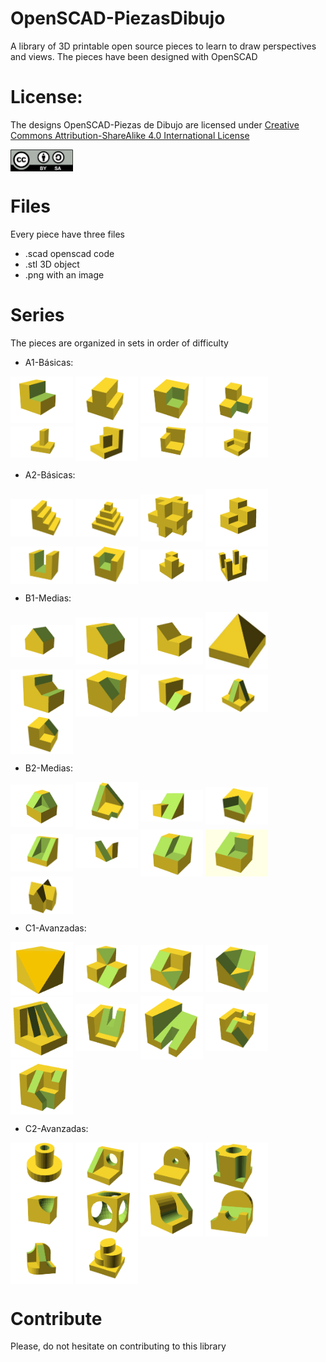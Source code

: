 # OpenSCAD-PiezasDibujo
A library of 3D printable open source pieces to learn to draw perspectives and views. The pieces have been designed with OpenSCAD

# License:

The designs OpenSCAD-Piezas de Dibujo are licensed under [Creative Commons Attribution-ShareAlike 4.0 International License](http://creativecommons.org/licenses/by-sa/4.0/)

<img src="By-sa.png" width="100" align="center">


  
# Files

Every piece have three files
- .scad openscad code 
- .stl 3D object 
- .png with an image 

# Series

The pieces are organized in sets in order of difficulty

- A1-Básicas: 
<img src="/A1-Basicas/A1-01.png" width="100" align="center">
<img src="/A1-Basicas/A1-02.png" width="100" align="center">
<img src="/A1-Basicas/A1-03.png" width="100" align="center">
<img src="/A1-Basicas/A1-04.png" width="100" align="center">
<img src="/A1-Basicas/A1-05.png" width="100" align="center">
<img src="/A1-Basicas/A1-06.png" width="100" align="center">
<img src="/A1-Basicas/A1-07.png" width="100" align="center">
<img src="/A1-Basicas/A1-08.png" width="100" align="center">

- A2-Básicas: 
<img src="/A2-Basicas/A2-01.png" width="100" align="center">
<img src="/A2-Basicas/A2-02.png" width="100" align="center">
<img src="/A2-Basicas/A2-03.png" width="100" align="center">
<img src="/A2-Basicas/A2-04.png" width="100" align="center">
<img src="/A2-Basicas/A2-05.png" width="100" align="center">
<img src="/A2-Basicas/A2-06.png" width="100" align="center">
<img src="/A2-Basicas/A2-07.png" width="100" align="center">
<img src="/A2-Basicas/A2-08.png" width="100" align="center">

- B1-Medias: 
<img src="/B1-Medias/B1-01.png" width="100" align="center">
<img src="/B1-Medias/B1-02.png" width="100" align="center">
<img src="/B1-Medias/B1-03.png" width="100" align="center">
<img src="/B1-Medias/B1-04.png" width="100" align="center">
<img src="/B1-Medias/B1-05.png" width="100" align="center">
<img src="/B1-Medias/B1-06.png" width="100" align="center">
<img src="/B1-Medias/B1-07.png" width="100" align="center">
<img src="/B1-Medias/B1-08.png" width="100" align="center">
<img src="/B1-Medias/B1-09.png" width="100" align="center">

- B2-Medias: 
<img src="/B2-Medias/B2-01.png" width="100" align="center">
<img src="/B2-Medias/B2-02.png" width="100" align="center">
<img src="/B2-Medias/B2-03.png" width="100" align="center">
<img src="/B2-Medias/B2-04.png" width="100" align="center">
<img src="/B2-Medias/B2-05.png" width="100" align="center">
<img src="/B2-Medias/B2-06.png" width="100" align="center">
<img src="/B2-Medias/B2-07.png" width="100" align="center">
<img src="/B2-Medias/B2-08.png" width="100" align="center">
<img src="/B2-Medias/B2-09.png" width="100" align="center">

- C1-Avanzadas: 
<img src="/C1-Avanzadas/C1-01.png" width="100" align="center">
<img src="/C1-Avanzadas/C1-02.png" width="100" align="center">
<img src="/C1-Avanzadas/C1-03.png" width="100" align="center">
<img src="/C1-Avanzadas/C1-04.png" width="100" align="center">
<img src="/C1-Avanzadas/C1-05.png" width="100" align="center">
<img src="/C1-Avanzadas/C1-06.png" width="100" align="center">
<img src="/C1-Avanzadas/C1-07.png" width="100" align="center">
<img src="/C1-Avanzadas/C1-08.png" width="100" align="center">
<img src="/C1-Avanzadas/C1-09.png" width="100" align="center">

- C2-Avanzadas: 
<img src="/C2-Avanzadas/C2-01.png" width="100" align="center">
<img src="/C2-Avanzadas/C2-02.png" width="100" align="center">
<img src="/C2-Avanzadas/C2-03.png" width="100" align="center">
<img src="/C2-Avanzadas/C2-04.png" width="100" align="center">
<img src="/C2-Avanzadas/C2-05.png" width="100" align="center">
<img src="/C2-Avanzadas/C2-06.png" width="100" align="center">
<img src="/C2-Avanzadas/C2-07.png" width="100" align="center">
<img src="/C2-Avanzadas/C2-08.png" width="100" align="center">
<img src="/C2-Avanzadas/C2-09.png" width="100" align="center">
<img src="/C2-Avanzadas/C2-10.png" width="100" align="center">

# Contribute

Please, do not hesitate on contributing to this library

